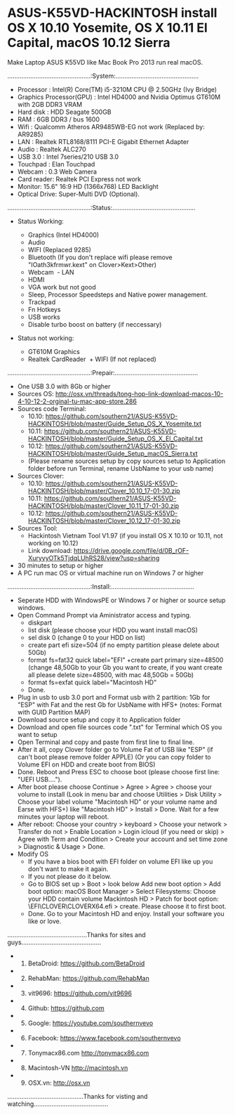 # ASUS-K55VD-HACKINTOSH install OS X 10.10 Yosemite, OS X 10.11 El Capital, macOS 10.12 Sierra
Make Laptop ASUS K55VD like Mac Book Pro 2013 run real macOS.

...............................................:System:...............................................
- Processor : Intel(R) Core(TM) i5-3210M CPU @ 2.50GHz (Ivy Bridge)
- Graphics Processor(GPU) : Intel HD4000 and Nvidia Optimus GT610M with 2GB DDR3 VRAM
- Hard disk : HDD Seagate 500GB
- RAM : 6GB DDR3 / bus 1600
- Wifi : Qualcomm Atheros AR9485WB-EG not work (Replaced by: AR9285)
- LAN : Realtek RTL8168/8111 PCI-E Gigabit Ethernet Adapter
- Audio : Realtek ALC270
- USB 3.0 : Intel 7series/210 USB 3.0
 - Touchpad : Elan Touchpad
- Webcam : 0.3 Web Camera
- Card reader: Realtek PCI Express not work
- Monitor: 15.6" 16:9 HD (1366x768) LED Backlight
- Optical Drive: Super-Multi DVD (Optional).
    
...............................................:Status:...............................................
- Status Working:
  - Graphics (Intel HD4000)
  - Audio
  - WIFI (Replaced 9285) 
  - Bluetooth (If you don't replace wifi please remove "IOath3kfrmwr.kext" on Clover>Kext>Other) 
  - Webcam 
  - LAN 
  - HDMI
  - VGA work but not good
  - Sleep, Processor Speedsteps and Native power management.
  - Trackpad
  - Fn Hotkeys
  - USB works
  - Disable turbo boost on battery (if neccessary)
  
- Status not working:
  + GT610M Graphics
  + Realtek CardReader
  + WIFI (If not replaced)
    
...............................................:Prepair:...............................................
- One USB 3.0 with 8Gb or higher
- Sources OS: http://osx.vn/threads/tong-hop-link-download-macos-10-4-10-12-2-orginal-tu-mac-app-store.286
- Sources code Terminal: 
  + 10.10: https://github.com/southern21/ASUS-K55VD-HACKINTOSH/blob/master/Guide_Setup_OS_X_Yosemite.txt 
  + 10.11: https://github.com/southern21/ASUS-K55VD-HACKINTOSH/blob/master/Guide_Setup_OS_X_El_Capital.txt 
  + 10.12: https://github.com/southern21/ASUS-K55VD-HACKINTOSH/blob/master/Guide_Setup_macOS_Sierra.txt
  + (Please rename sources setup by copy sources setup to Application folder before run Terminal, rename UsbName to your usb name)
- Sources Clover: 
  + 10.10: https://github.com/southern21/ASUS-K55VD-HACKINTOSH/blob/master/Clover_10.10_17-01-30.zip
  + 10.11: https://github.com/southern21/ASUS-K55VD-HACKINTOSH/blob/master/Clover_10.11_17-01-30.zip
  + 10.12: https://github.com/southern21/ASUS-K55VD-HACKINTOSH/blob/master/Clover_10.12_17-01-30.zip
- Sources Tool: 
  + Hackintosh Vietnam Tool V1.97 (if you install OS X 10.10 or 10.11, not working on 10.12)
  + Link download: https://drive.google.com/file/d/0B_rOF-XuryyyOTk5TjdqLUhRS28/view?usp=sharing
- 30 minutes to setup or higher
- A PC run mac OS or virtual machine run on Windows 7 or higher
    
...............................................:Install:...............................................
- Seperate HDD with WindowsPE or Windows 7 or higher or source setup windows.
- Open Command Prompt via Aministrator access and typing.
  + diskpart
  + list disk (please choose your HDD you want install macOS)
  + sel disk 0 (change 0 to your HDD on list)
  + create part efi size=504 (if no empty partition please delete about 50Gb)
  + format fs=fat32 quick label="EFI"
  +create part primary size=48500 (change 48,50Gb to your Gb you want to create, if you want create all please delete size=48500, with mac 48,50Gb = 50Gb)
  + format fs=exfat quick label="Macintosh HD"
  + Done. 
- Plug in usb to usb 3.0 port and Format usb with 2 partition: 1Gb for "ESP" with Fat and the rest Gb for UsbName with HFS+ (notes: Format with GUID Partition MAP)
- Download source setup and copy it to Application folder
- Download and open file sources code ".txt" for Terminal which OS you want to setup
- Open Terminal and copy and paste from first line to final line.
-  After it all, copy Clover folder go to Volume Fat of USB like "ESP" (if can't boot please remove folder APPLE) (Or you can copy folder to Volume EFI on HDD and create boot from BIOS)
- Done. Reboot and Press ESC to choose boot (please choose first line: "UEFI USB....").
-  After boot please choose Continue > Agree > Agree > choose your volume to install (Look in menu bar and choose Utilities > Disk Utility > Choose your label volume "Macintosh HD" or your volume name and Earse with HFS+) like "Macintosh HD" > Install > Done. Wait for a few minutes your laptop will reboot.
- After reboot: Choose your country > keyboard > Choose your network > Transfer do not > Enable Location > Login icloud (if you need or skip) > Agree with Term and Condition > Create your account and set time zone > Diagnostic & Usage > Done.
- Modify OS
    - If you have a bios boot with EFI folder on volume EFI like up you don't want to make it again.
    - If you not please do it below.
    - Go to BIOS set up > Boot > look below Add new boot option > Add boot option: macOS Boot Manager > Select Filesystems: Choose your HDD contain volume Mackintosh HD > Patch for boot option: \EFI\CLOVER\CLOVERX64.efi > create. Please choose it to first boot.
    - Done. Go to your Macintosh HD and enjoy. Install your software you like or love.
    
.............................................Thanks for sites and guys.............................................
- 1. BetaDroid: https://github.com/BetaDroid
- 2. RehabMan: https://github.com/RehabMan
- 3. vit9696: https://github.com/vit9696
- 4. Github: https://github.com
- 5. Google: https://youtube.com/southernvevo
- 6. Facebook: https://www.facebook.com/southernvevo
- 7. Tonymacx86.com http://tonymacx86.com
- 8. Macintosh-VN http://macintosh.vn
- 9. OSX.vn: http://osx.vn

...........................................Thanks for visting and watching..........................................

